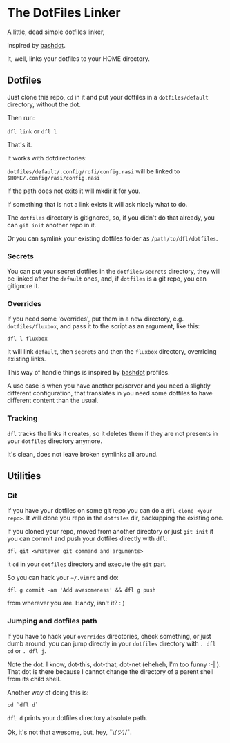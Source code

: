 # The DotFiles Linker

A little, dead simple dotfiles linker,

inspired by [bashdot](https://github.com/bashdot/bashdot).

It, well, links your dotfiles to your HOME directory.


## Dotfiles

Just clone this repo, `cd` in it and put your dotfiles in a `dotfiles/default` directory, without the dot.

Then run:

 `dfl link` or `dfl l`

That's it.


It works with dotdirectories:

`dotfiles/default/.config/rofi/config.rasi` will be linked to `$HOME/.config/rasi/config.rasi`

If the path does not exits it will mkdir it for you.

If something that is not a link exists it will ask nicely what to do.

The `dotfiles` directory is gitignored, so, if you didn't do that already, you can `git init` another repo in it.

Or you can symlink your existing dotfiles folder as `/path/to/dfl/dotfiles`.


### Secrets

You can put your secret dotfiles in the `dotfiles/secrets` directory,
they will be linked after the `default` ones, and, if `dotfiles` is a git repo, you can gitignore it.


### Overrides

If you need some 'overrides', put them in a new directory, e.g. `dotfiles/fluxbox`, and pass it to the script as an argument,
like this:

`dfl l fluxbox`

It will link `default`, then `secrets` and then the `fluxbox` directory, overriding existing links.

This way of handle things is inspired by [bashdot](https://github.com/bashdot/bashdot) profiles.

A use case is when you have another pc/server and you need a slightly different configuration,
that translates in you need some dotfiles to have different content than the usual.


### Tracking

`dfl` tracks the links it creates, so it deletes them if they are not presents in your `dotfiles` directory anymore.

It's clean, does not leave broken symlinks all around.


## Utilities

### Git

If you have your dotfiles on some git repo you can do a `dfl clone <your repo>`.
It will clone you repo in the `dotfiles` dir, backupping the existing one.

If you cloned your repo, moved from another directory or just `git init` it
you can commit and push your dotfiles directly with `dfl`:

`dfl git <whatever git command and arguments>`

it `cd` in your `dotfiles` directory and execute the `git` part.

So you can hack your `~/.vimrc` and do:

`dfl g commit -am 'Add awesomeness' && dfl g push`

from wherever you are. Handy, isn't it? : )

### Jumping and dotfiles path

If you have to hack your `overrides` directories, check something, or just dumb around,
you can jump directly in your `dotfiles` directory with `. dfl cd` or `. dfl j`.

Note the dot. I know, dot-this, dot-that, dot-net (eheheh, I'm too funny :-| ).
That dot is there because I cannot change the directory of a parent shell from its child shell.

Another way of doing this is:

    cd `dfl d`

`dfl d` prints your dotfiles directory absolute path.

Ok, it's not that awesome, but, hey, ¯\\_(ツ)_/¯.


